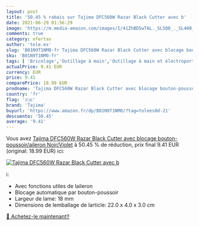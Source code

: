 ```yaml
---
layout: post
title: '50.45 % rabais sur Tajima DFC560W Razar Black Cutter avec b'
date: 2021-06-29 01:56:29
image: 'https://m.media-amazon.com/images/I/41ZhBDSwTAL._SL500_._SL400_.jpg'
comments: true
category: ofertas
author: 'tole.es'
slug: 'B01N9T1NM0-fr Tajima DFC560W Razar Black Cutter avec blocage bouton-...'
sku: 'B01N9T1NM0-fr'
tags: [ 'Bricolage','Outillage à main','Outillage à main et électroportatif','tajima', ]
actualPrice: 9.41 EUR
currency: EUR
price: 9.41
comparePrice: 18.99 EUR
prodname: 'Tajima DFC560W Razar Black Cutter avec blocage bouton-poussoir/aileron  Noir/Violet'
country: 'fr'
flag: '🇫🇷'
brand: 'Tajima'
buyurl: 'https://www.amazon.fr/dp/B01N9T1NM0/?tag=tolees0d-21'
descuento: '50.45'
average: '9.41'
---
```


Vous avez [Tajima DFC560W Razar Black Cutter avec blocage bouton-poussoir/aileron  Noir/Violet](https://www.amazon.fr/dp/B01N9T1NM0/?tag=tolees0d-21)  à  50.45 % de réduction, prix final  9.41 EUR (original: 18.99 EUR) ici:

[![Tajima DFC560W Razar Black Cutter avec b](https://m.media-amazon.com/images/I/41ZhBDSwTAL._SL500_._SL400_.jpg)](https://www.amazon.fr/dp/B01N9T1NM0/?tag=tolees0d-21)

ℹ️:

- Avec fonctions utiles de laileron
- Blocage automatique par bouton-poussoir
- Largeur de lame: 18 mm
- Dimensions de lemballage de larticle: 22.0 x 4.0 x 3.0 cm

[🛒 Achetez-le maintenant!!](https://www.amazon.fr/dp/B01N9T1NM0/?tag=tolees0d-21)
